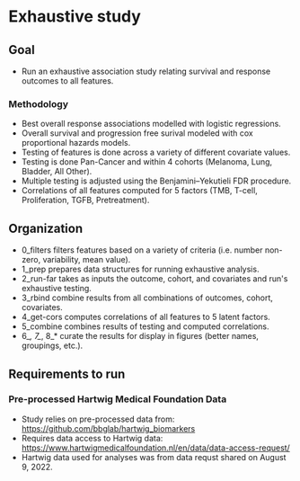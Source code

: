 # Exhaustive study

## Goal
* Run an exhaustive association study relating survival and response outcomes to all features.

### Methodology
* Best overall response associations modelled with logistic regressions.
* Overall survival and progression free surival modeled with cox proportional hazards models. 
* Testing of features is done across a variety of different covariate values. 
* Testing is done Pan-Cancer and within 4 cohorts (Melanoma, Lung, Bladder, All Other).
* Multiple testing is adjusted using the Benjamini–Yekutieli FDR procedure.
* Correlations of all features computed for 5 factors (TMB, T-cell, Proliferation, TGFB, Pretreatment).

## Organization
* 0_filters filters features based on a variety of criteria (i.e. number non-zero, variability, mean value). 
* 1_prep prepares data structures for running exhaustive analysis.
* 2_run-far takes as inputs the outcome, cohort, and covariates and run's exhaustive testing.
* 3_rbind combine results from all combinations of outcomes, cohort, covariates.
* 4_get-cors computes correlations of all features to 5 latent factors.
* 5_combine combines results of testing and computed correlations.
* 6_*, 7_*, 8_* curate the results for display in figures (better names, groupings, etc.). 

## Requirements to run

### Pre-processed Hartwig Medical Foundation Data
* Study relies on pre-processed data from: https://github.com/bbglab/hartwig_biomarkers
* Requires data access to Hartwig data: https://www.hartwigmedicalfoundation.nl/en/data/data-access-request/ 
* Hartwig data used for analyses was from data requst shared on August 9, 2022.

